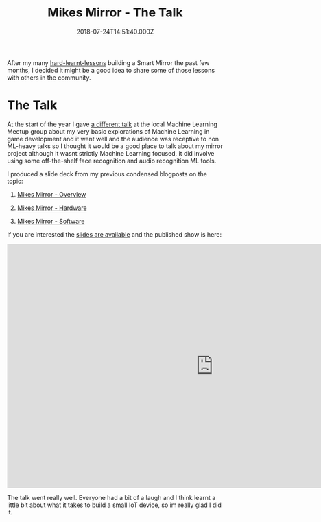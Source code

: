 ﻿---
coverImage: ./header.jpg
date: '2018-07-24T14:51:40.000Z'
tags:
  - talks
  - mirror
  - iot
  - hardware
  - machine learning
title: Mikes Mirror - The Talk
oldUrl: /talks/mikes-mirror-the-talk
---

After my many [hard-learnt-lessons](/projects/mikes-mirror-overview/) building a Smart Mirror the past few months, I decided it might be a good idea to share some of those lessons with others in the community.

<!-- more -->

# The Talk

At the start of the year I gave [a different talk](talks/a-game-developer-learns-machine-leaning-then-talks-about-it/) at the local Machine Learning Meetup group about my very basic explorations of Machine Learning in game development and it went well and the audience was receptive to non ML-heavy talks so I thought it would be a good place to talk about my mirror project although it wasnt strictly Machine Learning focused, it did involve using some off-the-shelf face recognition and audio recognition ML tools.

I produced a slide deck from my previous condensed blogposts on the topic:

1. [Mikes Mirror - Overview](projects/mikes-mirror-overview/)

2. [Mikes Mirror - Hardware](projects/mikes-mirror-hardware/)

3. [Mikes Mirror - Software](/projects/mikes-mirror-software/)

If you are interested the [slides are available](https://docs.google.com/presentation/d/1nD3MhRzxJPYn63N_mdyxkSFqVFoFneQpcYXBlVICJEE/edit?usp=sharing) and the published show is here:

<iframe src="https://docs.google.com/presentation/d/e/2PACX-1vQ1P3FygWOUhfUXsfnzCyJQoeyjZbVx-Oynq4vPBSVRZgsXp6OPJm2OPNH6o-vK87fkXZrPPEOwKETy/embed?start=false&loop=false&delayms=3000" frameborder="0" width="960" height="569" allowfullscreen="true" mozallowfullscreen="true" webkitallowfullscreen="true"></iframe>

The talk went really well. Everyone had a bit of a laugh and I think learnt a little bit about what it takes to build a small IoT device, so im really glad I did it.
